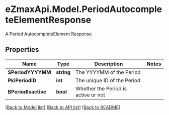 # eZmaxApi.Model.PeriodAutocompleteElementResponse
A Period AutocompleteElement Response

## Properties

Name | Type | Description | Notes
------------ | ------------- | ------------- | -------------
**SPeriodYYYYMM** | **string** | The YYYYMM of the Period | 
**PkiPeriodID** | **int** | The unique ID of the Period | 
**BPeriodIsactive** | **bool** | Whether the Period is active or not | 

[[Back to Model list]](../README.md#documentation-for-models) [[Back to API list]](../README.md#documentation-for-api-endpoints) [[Back to README]](../README.md)

